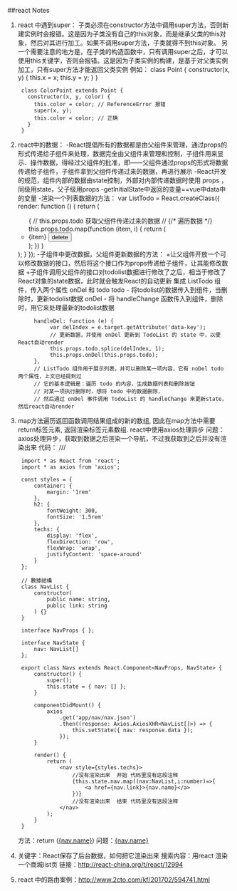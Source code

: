##react Notes
1. react 中遇到super：
	子类必须在constructor方法中调用super方法，否则新建实例时会报错。这是因为子类没有自己的this对象，而是继承父类的this对象，然后对其进行加工。如果不调用super方法，子类就得不到this对象。
	另一个需要注意的地方是，在子类的构造函数中，只有调用super之后，才可以使用this关键字，否则会报错。这是因为子类实例的构建，是基于对父类实例加工，只有super方法才能返回父类实例
	例如：
		class Point {
		  constructor(x, y) {
		    this.x = x;
		    this.y = y;
		  }
		}

		class ColorPoint extends Point {
		  constructor(x, y, color) {
		    this.color = color; // ReferenceError 报错
		    super(x, y);
		    this.color = color; // 正确
		  }
		}
2. react中的数据：
	-React提倡所有的数据都是由父组件来管理，通过props的形式传递给子组件来处理，数据完全由父组件来管理和控制，子组件用来显示、操作数据，得经过父组件的批准，即——父组件通过props的形式将数据传递给子组件，子组件拿到父组件传递过来的数据，再进行展示
	-React开发的规范，组件内部的数据由state控制，外部对内部传递数据时使用 props ，同级用state，父子级用props
	-getInitialState中返回的变量==vue中data中的变量
	-渲染一个列表数据的方法：
		<ListTodo todo={this.state.todolist} />
		var ListTodo = React.createClass({
		     render: function () {
		         return (
		             <ul id="todo-list">
			            {
			                 // this.props.todo 获取父组件传递过来的数据
			                 // {/* 遍历数据 */}
			                 this.props.todo.map(function (item, i) {
			                     return (
			                         <li>
			                             <label>{item}</label>
			                             <button>delete</button>
			                         </li>
			                     );
			                 })
			             }
		             </ul>
		         );
		     }
		 });
	-子组件中更改数据，父组件更新数据的方法：
		+让父组件开放一个可以修改数据的接口，然后将这个接口作为props传递给子组件，让其能修改数据
		+子组件调用父组件的接口对todolist数据进行修改了之后，相当于修改了React对象的state数据，此时就会触发React的自动更新
			集成 ListTodo 组件，传入两个属性 onDel 和 todo
			todo - 将todolist的数据传入到组件，当删除时，更新todolist数据
			onDel - 将 handleChange 函数传入到组件，删除时，用它来处理最新的todolist数据
			<ListTodo onDel={this.handleChange} todo={this.state.todolist} />

			handleDel: function (e) {
	             var delIndex = e.target.getAttribute('data-key');
	             // 更新数据，并使用 onDel 更新到 TodoList 的 state 中，以便 React自动render
	             this.props.todo.splice(delIndex, 1);
	             this.props.onDel(this.props.todo);
         	},
			// ListTodo 组件用于展示列表，并可以删除某一项内容，它有 noDel todo 两个属性，上文已经提到过
			// 它的基本逻辑是：遍历 todo 的内容，生成数据列表和删除按钮
			// 对某一项执行删除时，想将 todo 中的数据删除，
			// 然后通过 onDel 事件调用 TodoList 的 handleChange 来更新state，然后react自动render
3. map方法遍历返回函数调用结果组成的新的数组, 因此在map方法中需要return标签元素, 返回渲染标签元素数组.
   react中使用axios处理异步
	问题：axios处理异步，获取到数据之后渲染一个导航，不过我获取到之后并没有渲染出来
	代码：
	/// <reference path="../../../typings/index.d.ts" />

		import * as React from 'react';
		import * as axios from 'axios';

		const styles = {
		    container: {
		        margin: '1rem'
		    },
		    h2: {
		        fontWeight: 300,
		        fontSize: '1.5rem'
		    },
		    techs: {
		        display: 'flex',
		        flexDirection: 'row',
		        flexWrap: 'wrap',
		        justifyContent: 'space-around'
		    }
		};

		// 數據結構
		class NavList {
		    constructor(
		        public name: string,
		        public link: string
		    ) {}
		}

		interface NavProps { };

		interface NavState {
		    nav: NavList[]
		};

		export class Navs extends React.Component<NavProps, NavState> {
		    constructor() {
		        super();
		        this.state = { nav: [] };
		    }

		    componentDidMount() {
		        axios
		            .get('app/nav/nav.json')
		            .then((response: Axios.AxiosXHR<NavList[]>) => {
		                this.setState({ nav: response.data });
		            });
		    }

		    render() {
		        return (
		            <nav style={styles.techs}>
		                //没有渲染出来  开始 代码里没有这段注释
		                {this.state.nav.map((nav:NavList,i:number)=>{
		                    <a href={nav.link}>{nav.name}</a>
		                })}
		                //没有渲染出来  结束 代码里没有这段注释
		            </nav>
		        );
		    }
		}
	方法：return (<a key={i} href={nav.link}>{nav.name}</a>)
	问题：<a href={nav.link}>{nav.name}</a>
4. 关键字：React保存了后台数据，如何把它渲染出来
	搜索内容：用react 渲染一个商城list页
	链接：http://react-china.org/t/react/12994
5. react 中的路由案例：http://www.2cto.com/kf/201702/594741.html